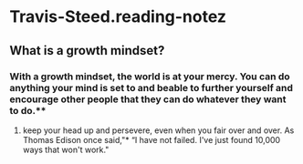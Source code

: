 # Travis-Steed.reading-notez
## What is a growth mindset?
### With a growth mindset, the world is at your mercy. You can do anything your mind is set to and beable to further yourself and encourage other people that they can do whatever they want to do.**
  1. keep your head up and persevere, even when you fair over and over. As Thomas Edison once said,"* “I have not failed. I've just found 10,000 ways that won't work."
